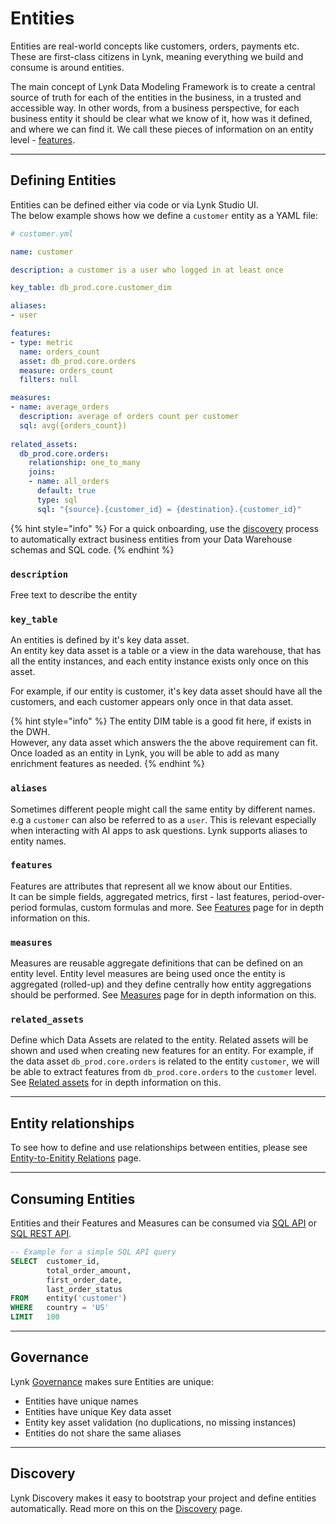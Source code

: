 # Entities

Entities are real-world concepts like customers, orders, payments etc.\
These are first-class citizens in Lynk, meaning everything we build and consume is around entities.

The main concept of Lynk Data Modeling Framework is to create a central source of truth for each of the entities in the business, in a trusted and accessible way. In other words, from a business perspective, for each business entity it should be clear what we know of it, how was it defined, and where we can find it. We call these pieces of information on an entity level - [features](features/).

***

## Defining Entities

Entities can be defined either via code or via Lynk Studio UI.\
The below example shows how we define a `customer` entity as a YAML file:

```yaml
# customer.yml

name: customer

description: a customer is a user who logged in at least once

key_table: db_prod.core.customer_dim

aliases:
- user

features:
- type: metric
  name: orders_count
  asset: db_prod.core.orders
  measure: orders_count
  filters: null

measures:
- name: average_orders
  description: average of orders count per customer
  sql: avg({orders_count})
  
related_assets:
  db_prod.core.orders:
    relationship: one_to_many
    joins:
    - name: all_orders
      default: true
      type: sql
      sql: "{source}.{customer_id} = {destination}.{customer_id}"

```

{% hint style="info" %}
For a quick onboarding, use the [discovery](entities.md#discovery) process to automatically extract business entities from your Data Warehouse schemas and SQL code.
{% endhint %}

### `description`

Free text to describe the entity

### `key_table`

An entities is defined by it's key data asset.\
An entity key data asset is a table or a view in the data warehouse, that has all the entity instances, and each entity instance exists only once on this asset.

For example, if our entity is customer, it's key data asset should have all the customers, and each customer appears only once in that data asset.

{% hint style="info" %}
The entity DIM table is a good fit here, if exists in the DWH.\
However, any data asset which answers the the above requirement can fit. Once loaded as an entity in Lynk, you will be able to add as many enrichment features as needed.
{% endhint %}

### `aliases`

Sometimes different people might call the same entity by different names. e.g a `customer` can also be referred to as a `user`. This is relevant especially when interacting with AI apps to ask questions. Lynk supports aliases to entity names.

### `features`

Features are attributes that represent all we know about our Entities.\
It can be simple fields, aggregated metrics, first - last features, period-over-period formulas, custom formulas and more. See [Features](entities.md#features) page for in depth information on this.

### `measures`

Measures are reusable aggregate definitions that can be defined on an entity level. Entity level measures are being used once the entity is aggregated (rolled-up) and they define centrally how entity aggregations should be performed. See [Measures](measures.md) page for in depth information on this.

### `related_assets`

Define which Data Assets are related to the entity. Related assets will be shown and used when creating new features for an entity. For example, if the data asset `db_prod.core.orders` is related to the entity `customer`, we will be able to extract features from `db_prod.core.orders` to the `customer` level. See [Related assets](relationships/related-data-assets.md) for in depth information on this.

***

## Entity relationships

To see how to define and use relationships between entities, please see [Entity-to-Enitity Relations](relationships/related-entities.md) page.

***

## Consuming Entities

Entities and their Features and Measures can be consumed via [SQL API](../consume-and-apis/sql-api.md) or [SQL REST API](../consume-and-apis/sql-rest-api.md).

```sql
-- Example for a simple SQL API query
SELECT  customer_id,
        total_order_amount,
        first_order_date,
        last_order_status
FROM    entity('customer') 
WHERE   country = 'US'
LIMIT   100
```

***

## Governance

Lynk [Governance](../governance.md) makes sure Entities are unique:

* Entities have unique names
* Entities have unique Key data asset
* Entity key asset validation (no duplications, no missing instances)
* Entities do not share the same aliases

***

## Discovery

Lynk Discovery makes it easy to bootstrap your project and define entities automatically. Read more on this on the [Discovery](entities.md#discovery) page.
